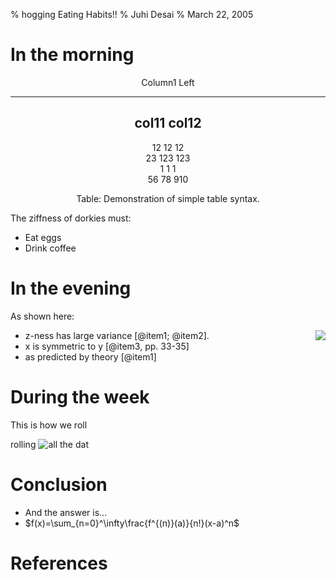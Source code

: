% hogging Eating Habits!!
% Juhi Desai
% March 22, 2005

# In the morning


<center>

 Column1      Left      
-------      ------    
col11 col12
----------- 
 12     12     12            
 23     123    123          
  1     1      1           
 56     78     910            
	
Table:  Demonstration of simple table syntax.

</center>

The ziffness of dorkies must:

- Eat eggs
- Drink coffee

# In the evening

As shown here:

<img align=right src="../img/plot/plot1.png">

- z-ness has large variance [@item1; @item2].
- x is symmetric to y  [@item3, pp. 33-35]
- as predicted by theory [@item1]


# During the week

This is how we roll

rolling ![all the dat](../img/dot/dot1.png)

# Conclusion

- And the answer is...
- $f(x)=\sum_{n=0}^\infty\frac{f^{(n)}(a)}{n!}(x-a)^n$

# References
